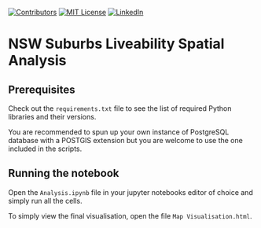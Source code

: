 [contributors-shield]: https://img.shields.io/github/contributors/kkuznets/nsw-suburbs-analysis.svg?style=for-the-badge&color=blueviolet
[contributors-url]: https://github.com/kkuznets/nsw-suburbs-analysis/graphs/contributors
[license-shield]: https://img.shields.io/github/license/kkuznets/nsw-suburbs-analysis.svg?style=for-the-badge&color=ff69b4
[license-url]: https://github.com/kkuznets/nsw-suburbs-analysis/blob/master/LICENSE
[linkedin-shield]: https://img.shields.io/badge/-LinkedIn-black.svg?style=for-the-badge&logo=linkedin&colorB=555
[linkedin-url]: https://linkedin.com/in/kkuznets

[![Contributors][contributors-shield]][contributors-url] [![MIT License][license-shield]][license-url] [![LinkedIn][linkedin-shield]][linkedin-url]


# NSW Suburbs Liveability Spatial Analysis

## Prerequisites

Check out the ```requirements.txt``` file to see the list of required Python libraries and their versions.

You are recommended to spun up your own instance of PostgreSQL database with a POSTGIS extension but you are welcome to use the one included in the scripts.

## Running the notebook

Open the ```Analysis.ipynb``` file in your jupyter notebooks editor of choice and simply run all the cells.

To simply view the final visualisation, open the file ```Map Visualisation.html```.

